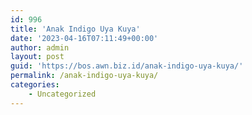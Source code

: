 ```yaml
---
id: 996
title: 'Anak Indigo Uya Kuya'
date: '2023-04-16T07:11:49+00:00'
author: admin
layout: post
guid: 'https://bos.awn.biz.id/anak-indigo-uya-kuya/'
permalink: /anak-indigo-uya-kuya/
categories:
    - Uncategorized
---
```


